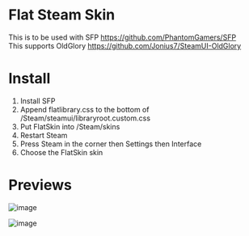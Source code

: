 # Flat Steam Skin
This is to be used with SFP https://github.com/PhantomGamers/SFP   
This supports OldGlory https://github.com/Jonius7/SteamUI-OldGlory

# Install
1. Install SFP 
2. Append flatlibrary.css to the bottom of /Steam/steamui/libraryroot.custom.css
3. Put FlatSkin into /Steam/skins
4. Restart Steam
5. Press Steam in the corner then Settings then Interface
6. Choose the FlatSkin skin

# Previews
![image](https://user-images.githubusercontent.com/68109657/177247904-fb128117-c49f-40b0-a425-4d8e315932e5.png)

![image](https://user-images.githubusercontent.com/68109657/177248117-ddf5d389-97f2-45d9-acde-eef39e8729f2.png)



